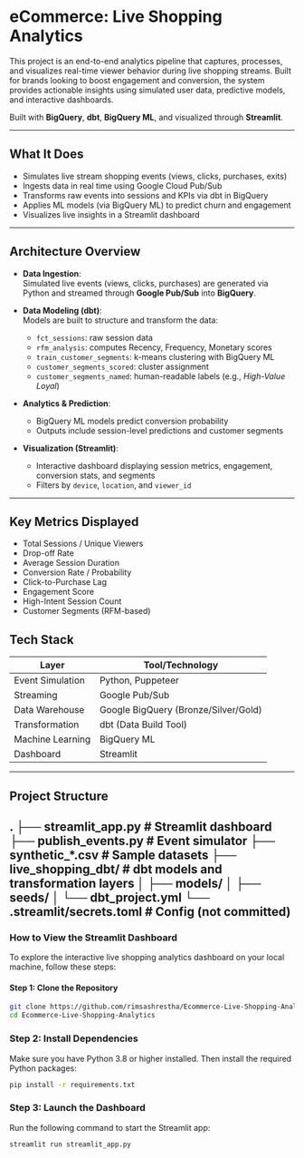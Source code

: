 
# eCommerce: Live Shopping Analytics

This project is an end-to-end analytics pipeline that captures, processes, and visualizes real-time viewer behavior during live shopping streams. Built for brands looking to boost engagement and conversion, the system provides actionable insights using simulated user data, predictive models, and interactive dashboards.

Built with **BigQuery**, **dbt**, **BigQuery ML**, and visualized through **Streamlit**.

---

## What It Does

- Simulates live stream shopping events (views, clicks, purchases, exits)
- Ingests data in real time using Google Cloud Pub/Sub
- Transforms raw events into sessions and KPIs via dbt in BigQuery
- Applies ML models (via BigQuery ML) to predict churn and engagement
- Visualizes live insights in a Streamlit dashboard

---
##  Architecture Overview

- **Data Ingestion**:  
  Simulated live events (views, clicks, purchases) are generated via Python and streamed through **Google Pub/Sub** into **BigQuery**.

- **Data Modeling (dbt)**:  
  Models are built to structure and transform the data:
  - `fct_sessions`: raw session data
  - `rfm_analysis`: computes Recency, Frequency, Monetary scores
  - `train_customer_segments`: k-means clustering with BigQuery ML
  - `customer_segments_scored`: cluster assignment
  - `customer_segments_named`: human-readable labels (e.g., *High-Value Loyal*)

- **Analytics & Prediction**:
  - BigQuery ML models predict conversion probability
  - Outputs include session-level predictions and customer segments

- **Visualization (Streamlit)**:  
  - Interactive dashboard displaying session metrics, engagement, conversion stats, and segments
  - Filters by `device`, `location`, and `viewer_id`

---

## Key Metrics Displayed

- Total Sessions / Unique Viewers  
- Drop-off Rate  
- Average Session Duration  
- Conversion Rate / Probability  
- Click-to-Purchase Lag  
- Engagement Score  
- High-Intent Session Count  
- Customer Segments (RFM-based)

## Tech Stack

| Layer            | Tool/Technology                         |
|------------------|------------------------------------------|
| Event Simulation | Python, Puppeteer                       |
| Streaming        | Google Pub/Sub                          |
| Data Warehouse   | Google BigQuery (Bronze/Silver/Gold)    |
| Transformation   | dbt (Data Build Tool)                   |
| Machine Learning | BigQuery ML                             |
| Dashboard        | Streamlit                               |

---
## Project Structure
.
├── streamlit_app.py              # Streamlit dashboard
├── publish_events.py            # Event simulator
├── synthetic_*.csv              # Sample datasets
├── live_shopping_dbt/           # dbt models and transformation layers
│   ├── models/
│   ├── seeds/
│   └── dbt_project.yml
└── .streamlit/secrets.toml      # Config (not committed)
---
### How to View the Streamlit Dashboard

To explore the interactive live shopping analytics dashboard on your local machine, follow these steps:

#### Step 1: Clone the Repository
```bash
git clone https://github.com/rimsashrestha/Ecommerce-Live-Shopping-Analytics.git
cd Ecommerce-Live-Shopping-Analytics
```

### Step 2: Install Dependencies
Make sure you have Python 3.8 or higher installed. Then install the required Python packages:
```bash
pip install -r requirements.txt
```

### Step 3: Launch the Dashboard
Run the following command to start the Streamlit app:
```bash
streamlit run streamlit_app.py
```


